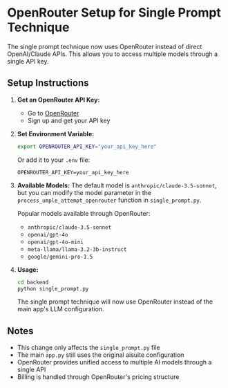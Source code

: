 # OpenRouter Setup for Single Prompt Technique

The single prompt technique now uses OpenRouter instead of direct OpenAI/Claude APIs. This allows you to access multiple models through a single API key.

## Setup Instructions

1. **Get an OpenRouter API Key:**
   - Go to [OpenRouter](https://openrouter.ai/)
   - Sign up and get your API key

2. **Set Environment Variable:**
   ```bash
   export OPENROUTER_API_KEY="your_api_key_here"
   ```

   Or add it to your `.env` file:
   ```
   OPENROUTER_API_KEY=your_api_key_here
   ```

3. **Available Models:**
   The default model is `anthropic/claude-3.5-sonnet`, but you can modify the model parameter in the `process_umple_attempt_openrouter` function in `single_prompt.py`.

   Popular models available through OpenRouter:
   - `anthropic/claude-3.5-sonnet`
   - `openai/gpt-4o`
   - `openai/gpt-4o-mini`
   - `meta-llama/llama-3.2-3b-instruct`
   - `google/gemini-pro-1.5`

4. **Usage:**
   ```bash
   cd backend
   python single_prompt.py
   ```

   The single prompt technique will now use OpenRouter instead of the main app's LLM configuration.

## Notes

- This change only affects the `single_prompt.py` file
- The main `app.py` still uses the original aisuite configuration
- OpenRouter provides unified access to multiple AI models through a single API
- Billing is handled through OpenRouter's pricing structure